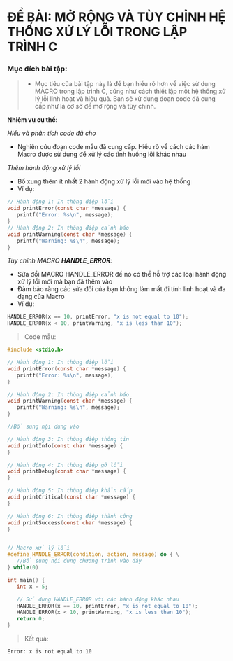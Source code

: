 # ĐỀ BÀI: MỞ RỘNG VÀ TÙY CHỈNH HỆ THỐNG XỬ LÝ LỖI TRONG LẬP TRÌNH C

### Mục đích bài tập:

> - Mục tiêu của bài tập này là để bạn hiểu rõ hơn về việc sử dụng MACRO trong lập trình C, cũng như cách thiết lập một hệ thống xử lý lỗi linh hoạt và hiệu quả. Bạn sẽ xử dụng đoạn code đã cung cấp như là cơ sở để mở rộng và tùy chỉnh.

**Nhiệm vụ cụ thể:**

_Hiểu và phân tích code đã cho_

- Nghiên cứu đoạn code mẫu đã cung cấp. Hiểu rõ về cách các hàm Macro được sử dụng để xử lý các tình huống lỗi khác nhau

_Thêm hành động xử lý lỗi_

- Bổ xung thêm ít nhất 2 hành động xử lý lỗi mới vào hệ thống
- Ví dụ:

```C
// Hành động 1: In thông điệp lỗi
void printError(const char *message) {
   printf("Error: %s\n", message);
}
// Hành động 2: In thông điệp cảnh báo
void printWarning(const char *message) {
   printf("Warning: %s\n", message);
}
```

_Tùy chỉnh MACRO **HANDLE_ERROR**:_

- Sửa đổi MACRO HANDLE_ERROR để nó có thể hỗ trợ các loại hành động xử lý lỗi mới mà bạn đã thêm vào
- Đảm bảo rằng các sửa đổi của bạn không làm mất đi tính linh hoạt và đa dạng của Macro
- Ví dụ:

```C
HANDLE_ERROR(x == 10, printError, "x is not equal to 10");
HANDLE_ERROR(x < 10, printWarning, "x is less than 10");
```

> Code mẫu:

```C
#include <stdio.h>

// Hành động 1: In thông điệp lỗi
void printError(const char *message) {
   printf("Error: %s\n", message);
}

// Hành động 2: In thông điệp cảnh báo
void printWarning(const char *message) {
   printf("Warning: %s\n", message);
}

//Bổ sung nội dung vào

// Hành động 3: In thông điệp thông tin
void printInfo(const char *message) {
}

// Hành động 4: In thông điệp gỡ lỗi
void printDebug(const char *message) {
}

// Hành động 5: In thông điệp khẩn cấp
void printCritical(const char *message) {
}

// Hành động 6: In thông điệp thành công
void printSuccess(const char *message) {
}


// Macro xử lý lỗi
#define HANDLE_ERROR(condition, action, message) do { \
   //Bổ sung nội dung chương trình vào đây
} while(0)

int main() {
   int x = 5;

   // Sử dụng HANDLE_ERROR với các hành động khác nhau
   HANDLE_ERROR(x == 10, printError, "x is not equal to 10");
   HANDLE_ERROR(x < 10, printWarning, "x is less than 10");
   return 0;
}
```

> Kết quả:

```Terminal
Error: x is not equal to 10
```
